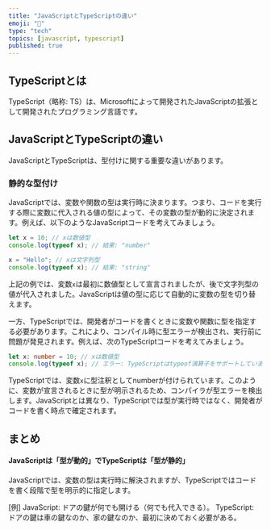 ```yaml
---
title: "JavaScriptとTypeScriptの違い"
emoji: "🍡"
type: "tech"
topics: [javascript, typescript]
published: true
---
```


##  TypeScriptとは
TypeScript（略称: TS）は、Microsoftによって開発されたJavaScriptの拡張として開発されたプログラミング言語です。

##  JavaScriptとTypeScriptの違い
JavaScriptとTypeScriptは、型付けに関する重要な違いがあります。

###  静的な型付け
JavaScriptでは、変数や関数の型は実行時に決まります。つまり、コードを実行する際に変数に代入される値の型によって、その変数の型が動的に決定されます。例えば、以下のようなJavaScriptコードを考えてみましょう。

```js
let x = 10; // xは数値型
console.log(typeof x); // 結果: "number"

x = "Hello"; // xは文字列型
console.log(typeof x); // 結果: "string"
```
上記の例では、変数`x`は最初に数値型として宣言されましたが、後で文字列型の値が代入されました。JavaScriptは値の型に応じて自動的に変数の型を切り替えます。

一方、TypeScriptでは、開発者がコードを書くときに変数や関数に型を指定する必要があります。これにより、コンパイル時に型エラーが検出され、実行前に問題が発見されます。例えば、次のTypeScriptコードを考えてみましょう。
```ts
let x: number = 10; // xは数値型
console.log(typeof x); // エラー: TypeScriptはtypeof演算子をサポートしていません
```
TypeScriptでは、変数`x`に型注釈としてnumberが付けられています。このように、変数が宣言されるときに型が明示されるため、コンパイラが型エラーを検出します。JavaScriptとは異なり、TypeScriptでは型が実行時ではなく、開発者がコードを書く時点で確定されます。

## まとめ
#### JavaScriptは「型が動的」でTypeScriptは「型が静的」
JavaScriptでは、変数の型は実行時に解決されますが、TypeScriptではコードを書く段階で型を明示的に指定します。

[例]
JavaScript: ドアの鍵が何でも開ける（何でも代入できる）。
TypeScript: ドアの鍵は車の鍵なのか、家の鍵なのか、最初に決めておく必要がある。